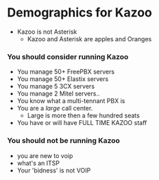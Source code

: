 # Demographics for Kazoo

* Kazoo is not Asterisk
  * Kazoo and Asterisk are apples and Oranges

### You should consider running Kazoo
  * You manage 50+ FreePBX servers
  * You manage 50+ Elastix servers
  * You manage 5 3CX servers 
  * You manage 2 Mitel servers..
  * You know what a multi-tennant PBX is
  * You are a *large* call center.
    * Large is more then a few hundred seats
  * You have or will have FULL TIME KAZOO staff



### You should not be running Kazoo
 * you are new to voip
 * what's an ITSP
 * Your 'bidness' is not VOIP
 
